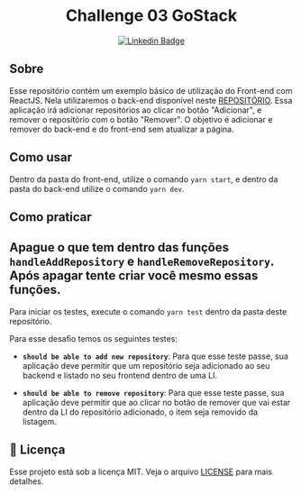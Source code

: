<h1 align="center">Challenge 03 GoStack</h1>

<div align="center">

[![Linkedin Badge](https://img.shields.io/badge/-Guilherme%20Sandi-292929?style=flat-square&logo=Linkedin&logoColor=white&link=https://www.linkedin.com/in/guilhermesandi/)](https://www.linkedin.com/in/guilhermesandi/)

</div>

## Sobre

Esse repositório contém um exemplo básico de utilização do Front-end com ReactJS. Nela utilizaremos o back-end disponível neste [REPOSITÓRIO](https://github.com/guilhermesandi/challenge02gostack).
Essa aplicação irá adicionar repositórios ao clicar no botão "Adicionar", e remover o repositório com o botão "Remover".
O objetivo é adicionar e remover do back-end e do front-end sem atualizar a página.

## Como usar

Dentro da pasta do front-end, utilize o comando `yarn start`, e dentro da pasta do back-end utilize o comando `yarn dev`.

## Como praticar

Apague o que tem dentro das funções `handleAddRepository` e `handleRemoveRepository`. Após apagar tente criar você mesmo essas funções.
---
Para iniciar os testes, execute o comando `yarn test` dentro da pasta deste repositório.

Para esse desafio temos os seguintes testes:

- **`should be able to add new repository`**: Para que esse teste passe, sua aplicação deve permitir que um repositório seja adicionado ao seu backend e listado no seu frontend dentro de uma LI.

- **`should be able to remove repository`**: Para que esse teste passe, sua aplicação deve permitir que ao clicar no botão de remover que vai estar dentro da LI do repositório adicionado, o item seja removido da listagem.

## :memo: Licença

Esse projeto está sob a licença MIT. Veja o arquivo [LICENSE](LICENSE) para mais detalhes.
